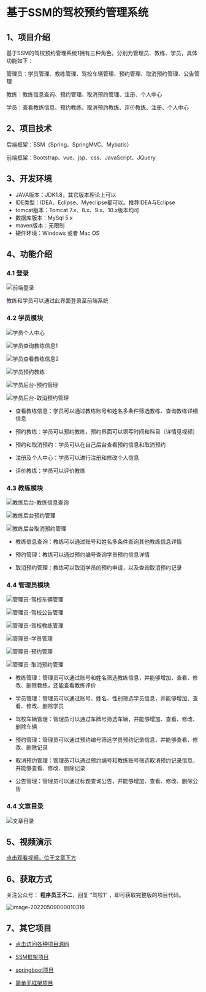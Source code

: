 # 基于SSM的驾校预约管理系统

## 1、项目介绍

基于SSM的驾校预约管理系统1拥有三种角色，分别为管理员、教练、学员，具体功能如下：

管理员：学员管理、教练管理、驾校车辆管理、预约管理、取消预约管理、公告管理

教练：教练信息查询、预约管理、取消预约管理、注册、个人中心

学员：查看教练信息、预约教练、取消预约教练、评价教练、注册、个人中心


## 2、项目技术

后端框架：SSM（Spring、SpringMVC、Mybatis）

前端框架：Bootstrap、vue、jsp、css、JavaScript、JQuery

## 3、开发环境

- JAVA版本：JDK1.8，其它版本理论上可以
- IDE类型：IDEA、Eclipse、Myeclipse都可以。推荐IDEA与Eclipse
- tomcat版本：Tomcat 7.x、8.x、9.x、10.x版本均可
- 数据库版本：MySql 5.x
- maven版本：无限制
- 硬件环境：Windows 或者 Mac OS


## 4、功能介绍

### 4.1 登录

![前端登录](https://gitee.com/buer_wang/project-drawing-bed/raw/master/Typora-Images/20220514223433.jpg)

教练和学员可以通过此界面登录至前端系统

### 4.2 学员模块

![学员个人中心](https://gitee.com/buer_wang/project-drawing-bed/raw/master/Typora-Images/20220514223517.jpg)

![学员查询教练信息1](https://gitee.com/buer_wang/project-drawing-bed/raw/master/Typora-Images/20220514223523.jpg)

![学员查看教练信息2](https://gitee.com/buer_wang/project-drawing-bed/raw/master/Typora-Images/20220514223529.jpg)

![学员预约教练](https://gitee.com/buer_wang/project-drawing-bed/raw/master/Typora-Images/20220514223536.jpg)

![学员后台-预约管理](https://gitee.com/buer_wang/project-drawing-bed/raw/master/Typora-Images/20220514223541.jpg)

![学员后台-取消预约管理](https://gitee.com/buer_wang/project-drawing-bed/raw/master/Typora-Images/20220514223546.jpg)

- 查看教练信息：学员可以通过教练账号和姓名多条件筛选教练、查询教练详细信息

- 预约教练：学员可以预约教练，预约界面可以填写时间和科目（详情见视频）

- 预约和取消预约：学员可以在自己后台查看预约信息和取消预约

- 注册及个人中心：学员可以进行注册和修改个人信息

- 评价教练：学员可以评价教练


### 4.3 教练模块

![教练后台-教练信息查询](https://gitee.com/buer_wang/project-drawing-bed/raw/master/Typora-Images/20220514223853.jpg)

![教练后台预约管理](https://gitee.com/buer_wang/project-drawing-bed/raw/master/Typora-Images/20220514223855.jpg)

![教练后台取消预约管理](https://gitee.com/buer_wang/project-drawing-bed/raw/master/Typora-Images/20220514223858.jpg)

- 教练信息查询：教练可以通过账号和姓名多条件查询其他教练信息详情

- 预约管理：教练可以通过预约编号查询学员预约信息详情

- 取消预约管理：教练可以取消学员的预约申请，以及查询取消预约记录


### 4.4 管理员模块

![管理员-驾校车辆管理](https://gitee.com/buer_wang/project-drawing-bed/raw/master/Typora-Images/20220514224054.jpg)

![管理员-驾校公告管理](https://gitee.com/buer_wang/project-drawing-bed/raw/master/Typora-Images/20220514224058.jpg)

![管理员-驾校教练管理](https://gitee.com/buer_wang/project-drawing-bed/raw/master/Typora-Images/20220514224100.jpg)

![管理员-学员管理](https://gitee.com/buer_wang/project-drawing-bed/raw/master/Typora-Images/20220514224103.jpg)

![管理员-预约管理](https://gitee.com/buer_wang/project-drawing-bed/raw/master/Typora-Images/20220514224108.jpg)

![管理员-取消预约管理](https://gitee.com/buer_wang/project-drawing-bed/raw/master/Typora-Images/20220514224111.jpg)

- 教练管理：管理员可以通过账号和姓名筛选教练信息，并能够增加、查看、修改、删除教练，还能查看教练评价

- 学员管理：管理员可以通过账号、姓名、性别筛选学员信息，并能够增加、查看、修改、删除学员

- 驾校车辆管理：管理员可以通过车牌号筛选车辆，并能够增加、查看、修改、删除车辆

- 预约管理：管理员可以通过预约编号筛选学员预约记录信息，并能够查看、修改、删除记录

- 取消预约管理：管理员可以通过预约编号和教练账号筛选取消预约记录信息，并能够查看、修改、删除记录

- 公告管理：管理员可以通过标题查询公告，并能够增加、查看、修改、删除公告


### 4.4 文章目录

![文章目录](https://gitee.com/buer_wang/project-drawing-bed/raw/master/Typora-Images/20220514224647.jpg)
## 5、视频演示
[点击观看视频，位于文章下方](https://mp.weixin.qq.com/s/MA-Czo9YX2laiu0hscOxdg)

## 6、获取方式

关注公众号： **程序员王不二**，回复 “驾校1” ，即可获取完整版的项目代码。

![image-20220509000010316](https://gitee.com/buer_wang/project-drawing-bed/raw/master/Typora-Images/20220509000012.png)

## 7、其它项目

* [点击访问各种项目源码](https://mp.weixin.qq.com/s?__biz=MzkwMjM1MjM0Ng==&mid=2247483834&idx=1&sn=40517cecf36ce5d7663ed774a033fa2c&chksm=c0a79d0ff7d0141943c5d8da40b489e8ecdda5c345568776f475576506c76a954bd8238dc4f5#rd)
* [SSM框架项目](https://mp.weixin.qq.com/mp/appmsgalbum?__biz=MzkwMjM1MjM0Ng==&action=getalbum&album_id=2387377591113859072#wechat_redirect)

* [springboot项目](https://mp.weixin.qq.com/mp/appmsgalbum?__biz=MzkwMjM1MjM0Ng==&action=getalbum&album_id=2387377898791223296#wechat_redirect)

* [简单无框架项目](https://mp.weixin.qq.com/mp/appmsgalbum?__biz=MzkwMjM1MjM0Ng==&action=getalbum&album_id=2387378317047218183#wechat_redirect)

  

